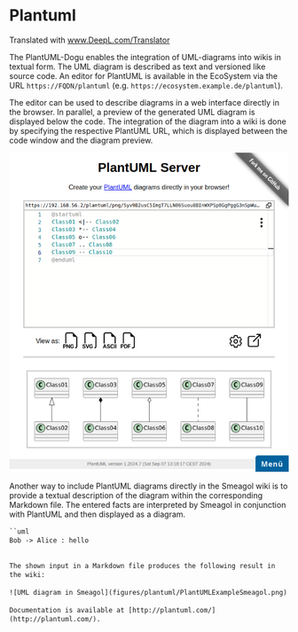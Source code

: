 # Plantuml

Translated with www.DeepL.com/Translator

The PlantUML-Dogu enables the integration of UML-diagrams into wikis in textual form. The UML diagram is described as text and versioned like source code. An editor for PlantUML is available in the EcoSystem via the URL `https://FQDN/plantuml` (e.g. `https://ecosystem.example.de/plantuml`).


The editor can be used to describe diagrams in a web interface directly in the browser. In parallel, a preview of the generated UML diagram is displayed below the code. The integration of the diagram into a wiki is done by specifying the respective PlantUML URL, which is displayed between the code window and the diagram preview.

![The web interface of the PlantUML editor](figures/plantuml/PlantUMLEditor.png)



Another way to include PlantUML diagrams directly in the Smeagol wiki is to provide a textual description of the diagram within the corresponding Markdown file. The entered facts are interpreted by Smeagol in conjunction with PlantUML and then displayed as a diagram.

```
``uml
Bob -> Alice : hello
```
```

The shown input in a Markdown file produces the following result in the wiki:

![UML diagram in Smeagol](figures/plantuml/PlantUMLExampleSmeagol.png)

Documentation is available at [http://plantuml.com/](http://plantuml.com/).
